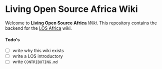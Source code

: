 # Living Open Source Africa Wiki

Welcome to **Living Open Source Africa** *Wiki*. This repository contains the backend for the [LOS Africa](https://living-opensource-africa.github.io/Wiki) wiki.

#### Todo's
- [ ] write why this wiki exists
- [ ] write a LOS introductory 
- [ ] write `CONTRIBUTING.md`